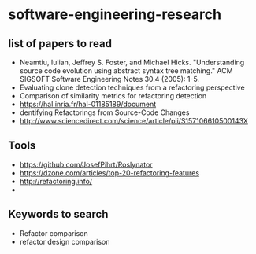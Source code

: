 # software-engineering-research

## list of papers to read
  -  Neamtiu, Iulian, Jeffrey S. Foster, and Michael Hicks. "Understanding source code evolution using abstract syntax tree matching." ACM SIGSOFT Software Engineering Notes 30.4 (2005): 1-5.
  -  Evaluating clone detection techniques from a refactoring perspective
  -  Comparison of similarity metrics for refactoring detection
  -  https://hal.inria.fr/hal-01185189/document
  -  dentifying Refactorings from Source-Code Changes
  -  http://www.sciencedirect.com/science/article/pii/S157106610500143X
  
  
## Tools
  -  https://github.com/JosefPihrt/Roslynator
  -  https://dzone.com/articles/top-20-refactoring-features
  -  http://refactoring.info/
  -  
  
## Keywords to search
  -  Refactor comparison
  -  refactor design comparison
